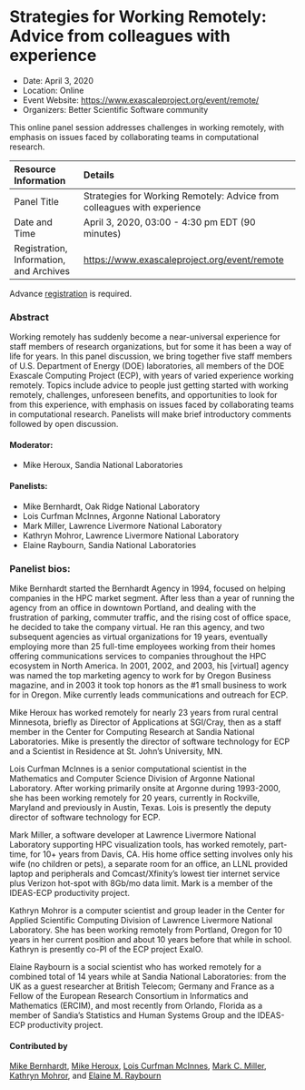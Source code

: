 # Strategies for Working Remotely: Advice from colleagues with experience

- Date: April 3, 2020
- Location: Online
- Event Website: https://www.exascaleproject.org/event/remote/
- Organizers: Better Scientific Software community

This online panel session addresses challenges in working remotely, with emphasis on issues faced by collaborating teams in computational research. 

Resource Information | Details
:--- | :---			   
Panel Title | Strategies for Working Remotely: Advice from colleagues with experience
Date and Time | April 3, 2020, 03:00 - 4:30 pm EDT (90 minutes)
Registration, Information, and Archives | 	<https://www.exascaleproject.org/event/remote>	   

Advance [registration](https://www.exascaleproject.org/event/remote) is required.

### Abstract 
<p>Working remotely has suddenly become a near-universal experience for staff members of research organizations, but for some it has been a way of life for years.  In this panel discussion, we bring together five staff members of U.S. Department of Energy (DOE) laboratories, all members of the DOE Exascale Computing Project (ECP), with years of varied experience working remotely.   Topics include advice to people just getting started with working remotely, challenges, unforeseen benefits, and opportunities to look for from this experience, with emphasis on issues faced by collaborating teams in computational research.  Panelists will make brief introductory comments followed by open discussion.</p>


#### Moderator: 
- Mike Heroux, Sandia National Laboratories

#### Panelists:
- Mike Bernhardt, Oak Ridge National Laboratory
- Lois Curfman McInnes, Argonne National Laboratory
- Mark Miller, Lawrence Livermore National Laboratory
- Kathryn Mohror, Lawrence Livermore National Laboratory
- Elaine Raybourn, Sandia National Laboratories

### Panelist bios:

Mike Bernhardt started the Bernhardt Agency in 1994, focused on helping companies in the HPC market segment. After less than a year of running the agency from an office in downtown Portland, and dealing with the frustration of parking, commuter traffic, and  the rising cost of office space, he decided to take the company virtual.  He ran this agency, and two subsequent agencies as virtual organizations for 19 years, eventually employing more than 25 full-time employees working from their homes offering communications services to companies throughout the HPC ecosystem in North America.  In 2001, 2002, and 2003, his [virtual] agency was named the top marketing agency to work for by Oregon Business magazine, and in 2003 it took top honors as the #1 small business to work for in Oregon.  Mike currently leads communications and outreach for ECP.

Mike Heroux has worked remotely for nearly 23 years from rural central Minnesota, briefly as Director of Applications at SGI/Cray, then as a staff member in the Center for Computing Research at Sandia National Laboratories. Mike is presently the director of software technology for ECP and a Scientist in Residence at St. John’s University, MN.

Lois Curfman McInnes is a senior computational scientist in the Mathematics and Computer Science Division of Argonne National Laboratory.  After working primarily onsite at Argonne during 1993-2000, she has been working remotely for 20 years, currently in Rockville, Maryland and previously in Austin, Texas.  Lois is presently the deputy director of software technology for ECP.

Mark Miller, a software developer at Lawrence Livermore National Laboratory supporting HPC visualization tools, has worked remotely, part-time, for 10+ years from Davis, CA.  His home office setting involves only his wife (no children or pets), a separate room for an office, an LLNL provided laptop and peripherals and Comcast/Xfinity’s lowest tier internet service plus Verizon hot-spot with 8Gb/mo data limit.  Mark is a member of the IDEAS-ECP productivity project.

Kathryn Mohror is a computer scientist and group leader in the Center for Applied Scientific Computing Division of Lawrence Livermore National Laboratory. She has been working remotely from Portland, Oregon for 10 years in her current position and about 10 years before that while in school.  Kathryn is presently co-PI of the ECP project ExaIO.

Elaine Raybourn is a social scientist who has worked remotely for a combined total of 14 years while at Sandia National Laboratories: from the UK as a guest researcher at British Telecom; Germany and France as a Fellow of the European Research Consortium in Informatics and Mathematics (ERCIM), and most recently from Orlando, Florida as a member of Sandia’s Statistics and Human Systems Group and the IDEAS-ECP productivity project.

#### Contributed by 
[Mike Bernhardt](https://github.com/mikeb650 "Mike Bernhardt GitHub Profile"),
[Mike Heroux](https://github.com/maherou "Mike Heroux GitHub Profile"), 
[Lois Curfman McInnes](https://github.com/curfman "Lois Curfman McInnes GitHub Profile"),
[Mark C. Miller](https://github.com/markcmiller86 "Mark C. Miller GitHub Profile"),
[Kathryn Mohror](https://github.com/kathrynmohror. "Kathryn Mohror GitHub Profile"), and
[Elaine M. Raybourn](https://github.com/elaineraybourn "Elaine Raybourn GitHub Profile") 

<!---
Publish: preview
RSS update: 2020-03-31
Categories: skills, collaboration
Topics: personal productivity and sustainability, strategies for more effective teams
Tags: panel
Level: 2
Prerequisites: default
Aggregate: none
--->
